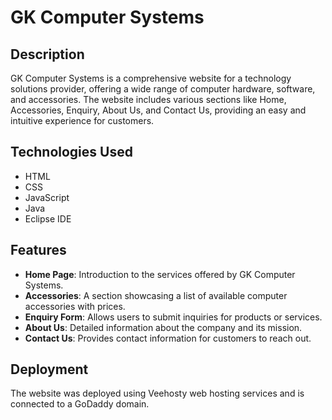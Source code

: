# GK Computer Systems

## Description
GK Computer Systems is a comprehensive website for a technology solutions provider, offering a wide range of computer hardware, software, and accessories.
The website includes various sections like Home, Accessories, Enquiry, About Us, and Contact Us, providing an easy and intuitive experience for customers.

## Technologies Used
- HTML
- CSS
- JavaScript
- Java
- Eclipse IDE

## Features
- **Home Page**: Introduction to the services offered by GK Computer Systems.
- **Accessories**: A section showcasing a list of available computer accessories with prices.
- **Enquiry Form**: Allows users to submit inquiries for products or services.
- **About Us**: Detailed information about the company and its mission.
- **Contact Us**: Provides contact information for customers to reach out.

## Deployment
The website was deployed using Veehosty web hosting services and is connected to a GoDaddy domain.

